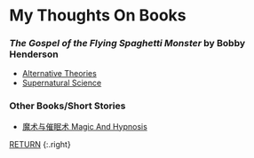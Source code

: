 # My Thoughts On Books

### *The Gospel of the Flying Spaghetti Monster* by Bobby Henderson
* [Alternative Theories](/Book%20Notes/Alternative%20Theories)
* [Supernatural Science](/Book%20Notes/Supernatural%20Science)

### Other Books/Short Stories
* [魔术与催眠术 Magic And Hypnosis](/Book%20Notes/魔术与催眠术)


[RETURN](/)
{:.right}
